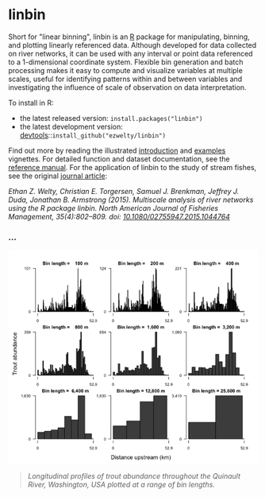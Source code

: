 <!-- README.md is generated from README.Rmd. Please edit that file -->
linbin
======

Short for "linear binning", linbin is an [R](http://www.r-project.org/) package for manipulating, binning, and plotting linearly referenced data. Although developed for data collected on river networks, it can be used with any interval or point data referenced to a 1-dimensional coordinate system. Flexible bin generation and batch processing makes it easy to compute and visualize variables at multiple scales, useful for identifying patterns within and between variables and investigating the influence of scale of observation on data interpretation.

To install in R:

-   the latest released version: `install.packages("linbin")`
-   the latest development version: [devtools](https://github.com/hadley/devtools)::`install_github("ezwelty/linbin")`

Find out more by reading the illustrated [introduction](http://cran.r-project.org/web/packages/linbin/vignettes/introduction.html) and [examples](http://cran.r-project.org/web/packages/linbin/vignettes/examples.html) vignettes. For detailed function and dataset documentation, see the [reference manual](http://cran.r-project.org/web/packages/linbin/linbin.pdf). For the application of linbin to the study of stream fishes, see the original [journal article](http://www.tandfonline.com/doi/full/10.1080/02755947.2015.1044764):

*Ethan Z. Welty, Christian E. Torgersen, Samuel J. Brenkman, Jeffrey J. Duda, Jonathan B. Armstrong (2015). Multiscale analysis of river networks using the R package linbin. North American Journal of Fisheries Management, 35(4):802–809. doi: [10.1080/02755947.2015.1044764](http://doi.org/10.1080/02755947.2015.1044764)*

### ...

<img src="README-unnamed-chunk-3-1.png" title="" alt="" style="display: block; margin: auto;" />

> *Longitudinal profiles of trout abundance throughout the Quinault River, Washington, USA plotted at a range of bin lengths.*

